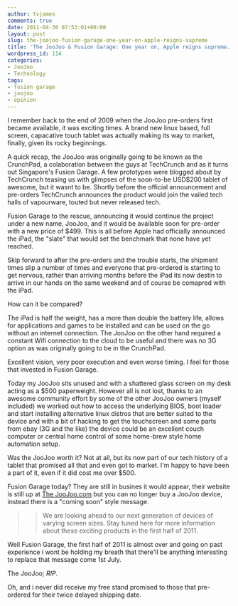 ```yaml
---
author: tvjames
comments: true
date: 2011-04-30 07:53:01+00:00
layout: post
slug: the-joojoo-fusion-garage-one-year-on-apple-reigns-supreme
title: 'The JooJoo & Fusion Garage: One year on, Apple reigns supreme.'
wordpress_id: 114
categories:
- JooJoo
- Technology
tags:
- fusion garage
- joojoo
- opinion
---
```


I remember back to the end of 2009 when the JooJoo pre-orders first became available, it was exciting times. A brand new linux based, full screen, capacative touch tablet was actually making its way to market, finally, given its rocky beginnings.





A quick recap, the JooJoo was originally going to be known as the CrunchPad, a colaboration between the guys at TechCrunch and as it turns out Singapore's Fusion Garage. A few prototypes were blogged about by TechCrunch teasing us with glimpses of the soon-to-be USD$200 tablet of awesome, but it wasnt to be. Shortly before the official announcement and pre-orders TechCrunch announces the product would join the vailed tech halls of vapourware, touted but never released tech.





Fusion Garage to the rescue, announcing it would continue the project under a new name, JooJoo, and it would be available soon for pre-order with a new price of $499. This is all before Apple had officially announced the iPad, the "slate" that would set the benchmark that none have yet reached.





Skip forward to after the pre-orders and the trouble starts, the shipment times slip a number of times and everyone that pre-ordered is starting to get nervous, rather than arriving months before the iPad its now destin to arrive in our hands on the same weekend and of course be comapred with the iPad.





How can it be compared?





The iPad is half the weight, has a more than double the battery life, allows for applications and games to be installed and can be used on the go without an internet connection. The JooJoo on the other hand required a constant Wifi connection to the cloud to be useful and there was no 3G option as was originally going to be in the CrunchPad.





Excellent vision, very poor execution and even worse timing. I feel for those that invested in Fusion Garage.





Today my JooJoo sits unused and with a shattered glass screen on my desk acting as a $500 paperweight. However all is not lost, thanks to an awesome community effort by some of the other JooJoo owners (myself included) we worked out how to access the underlying BIOS, boot loader and start installing alternative linux distros that are better suited to the device and with a bit of hacking to get the touchscreen and some parts from ebay (3G and the like) the device could be an excellent couch computer or central home control of some home-brew style home automation setup.





Was the JooJoo worth it? Not at all, but its now part of our tech history of a tablet that promised all that and even got to market. I'm happy to have been a part of it, even if it did cost me over $500.





Fusion Garage today? They are still in busines it would appear, their website is still up at [The JooJoo.com](https://thejoojoo.com/) but you can no longer buy a JooJoo device, instead there is a "coming soon" style message.





<blockquote>
  
> 
> We are looking ahead to our next generation of devices of varying screen sizes. Stay tuned here for more information about these exciting products in the first half of 2011.
> 
> 
</blockquote>





Well Fusion Garage, the first half of 2011 is almost over and going on past experience i wont be holding my breath that there'll be anything interesting to replace that message come 1st July.





The JooJoo; _RIP_.





Oh, and i never did receive my free stand promised to those that pre-ordered for their twice delayed shipping date.



